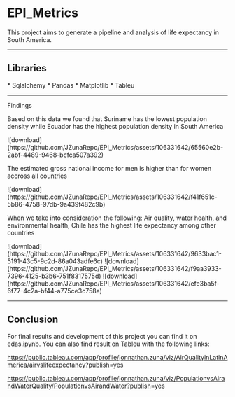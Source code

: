 # EPI_Metrics

<P>This project aims to generate a pipeline and analysis of life expectancy in South America. 
<hr>
<h2>Libraries</h2>
* Sqlalchemy
* Pandas
* Matplotlib
* Tableu
<hr>
<p>Findings</p>
<p>Based on this data we found that Suriname has the lowest population density while Ecuador has the highest population density in South America</p>
![download](https://github.com/JZunaRepo/EPI_Metrics/assets/106331642/65560e2b-2abf-4489-9468-bcfca507a392)
<p>The estimated gross national income for men is higher than for women accross all countries</p>
![download](https://github.com/JZunaRepo/EPI_Metrics/assets/106331642/f41f651c-5b86-4758-97db-9a439f482c9b)
<p>When we take into consideration the following: Air quality, water health, and environmental health, Chile has the highest life expectancy among other countries </p>
![download](https://github.com/JZunaRepo/EPI_Metrics/assets/106331642/9633bac1-5191-43c5-9c2d-86a043adfe6c)
![download](https://github.com/JZunaRepo/EPI_Metrics/assets/106331642/f9aa3933-7396-4125-b3b6-751f8317575d)
![download](https://github.com/JZunaRepo/EPI_Metrics/assets/106331642/efe3ba5f-6f77-4c2a-bf44-a775ce3c758a)
<hr>
<h2>Conclusion</h2>
For final results and development of this project you can find it on edas.ipynb. You can also find result on Tableu with the following links:

https://public.tableau.com/app/profile/jonnathan.zuna/viz/AirQualityinLatinAmerica/airvslifeexpectancy?publish=yes

https://public.tableau.com/app/profile/jonnathan.zuna/viz/PopulationvsAirandWaterQuality/PopulationvsAirandWater?publish=yes

